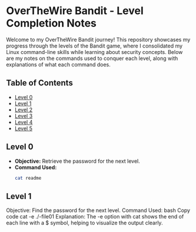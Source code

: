 # OverTheWire Bandit - Level Completion Notes

Welcome to my OverTheWire Bandit journey! This repository showcases my progress through the levels of the Bandit game, where I consolidated my Linux command-line skills while learning about security concepts. Below are my notes on the commands used to conquer each level, along with explanations of what each command does.

## Table of Contents

- [Level 0](#level-0)
- [Level 1](#level-1)
- [Level 2](#level-2)
- [Level 3](#level-3)
- [Level 4](#level-4)
- [Level 5](#level-5)

## Level 0
- **Objective:** Retrieve the password for the next level.
- **Command Used:** 
  ```bash
  cat readme

## Level 1

Objective: Find the password for the next level.
Command Used:
bash
Copy code
cat -e ./-file01
Explanation: The -e option with cat shows the end of each line with a $ symbol, helping to visualize the output clearly.

